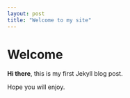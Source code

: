 ```yaml
---
layout: post
title: "Welcome to my site"
---
```


# Welcome 

**Hi there**, this is my first Jekyll blog post.

Hope you will enjoy.
